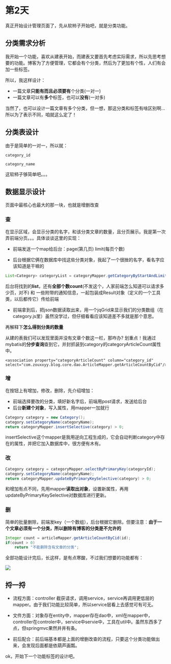 # 第2天

真正开始设计管理页面了，先从软柿子开始吧，就是分类功能。

## 分类需求分析

我开始一个功能，喜欢从建表开始，而建表又要首先考虑实际需求，所以先思考想要的功能。博客为了方便管理，它都会有个分类，然后为了更加有个性，人们有会加一些标签。

所以，我这样设计：

- 一篇文章**只能有而且必须要有**个分类(一对一)
- 一篇文章可以有**多个**标签，也可以**没有**(一对多)

当然了，也可以设计一篇文章有多个分类，但一想，那这分类和标签有啥区别啊...所以为了表示不同，咱就这么定了！

## 分类表设计

由于是简单的一对一，所以就：

`category_id` 

`category_name` 

这软柿子够简单吧。。。

## 数据显示设计

页面中最核心也最大的那一块，也就是增删改查

### 查

在显示区域，会显示分类的名字，和该分类文章的数量，且分页展示。我是第一次弄前端分页。。。具体谈谈这里的实现：

- 前端发送一个map给后台：page(第几页) limit(每页个数)

- 后台根据它俩在数据库中找这些分类对象，我起了一个很挫的名字，看名字应该知道是干嘛的

```java
List<Category> categoryList = categoryMapper.getCategoryByStartAndLimit((page - 1) * limit, limit);
```

后台将找到的**list**，还有**全部个数count**(不发这个，人家前端怎么知道可以请求多少页，对不) 和 一些附带的通知信息，一起包装成Result对象（定义的一个工具类，以后都传它）传给前端

- 前端拿到后，把json数据读取出来，用一个jqGrid来显示我们的分类数组（在category.js里）虽然没学过，但仔细看看应该知道差不多就是那个意思。

再解释下**怎么得到分类的数量**

从建的表我们可以发现里面并没有文章个数这一栏，那咋办? 划重点！我通过mybatis的**分步查询**查到它，并封抓装到category的categoryArticleCount属性中。

```
<association property="categoryArticleCount" column="category_id" select="com.zouxxyy.blog.core.dao.ArticleMapper.getArticleCountByCid"/>
```



### 增

在按钮上有增加，修改，删除，先介绍增加：

- 前端选择要改的分类，填好新名字后，前端用post请求，发送给后台
- 后台**新建个对象**，写入属性，用mapper一加就行

```java
Category category = new Category();
category.setCategoryName(categoryName);
return categoryMapper.insertSelective(category) > 0;
```
insertSelective这个mapper是我用逆向工程生成的，它会自动判断category中存在的属性，并把它加入数据库中，很方便有木有。

### 改

```java
Category category = categoryMapper.selectByPrimaryKey(categoryId);
category.setCategoryName(categoryName);
return categoryMapper.updateByPrimaryKeySelective(category) > 0;
```
和增加有点不同，先用mapper**读取出对象**，设置新属性，再用updateByPrimaryKeySelective对数据库进行更新。

### 删
简单的批量删除，前端发key（一个数组），后台根据它删除。但要注意：**由于一个文章必须有一个分类，所以删除有博客的分类是不允许的**

```java
Integer count = articleMapper.getArticleCountByCid(id);
if(count > 0)
	return "不能删除含有文章的分类";
```

全部功能设计完后，长这样，是有点寒酸，不过我们想要的功能都有：

![](https://user-gold-cdn.xitu.io/2019/7/25/16c290cceac6006f?w=2710&h=1670&f=png&s=201814)



## 捋一捋
- 流程方面：controller 截获请求，调用service，service再调用更低层的mapper。由于我们功能比较简单，所以service层看上去感觉可有可无。

- 文件方面：对象存在entity中，mapper存在dao中，xml在mapper中，controller在controler中，service中servie中，工具在util中。虽然东西多了点，但springmvc果然井井有条。

- 前后配合：前后端基本都是上面的增删改查的流程，只要这个分类功能做出来，会发现后面都是依葫芦画瓢。 

ok，开始下一个功能标签的设计吧。

